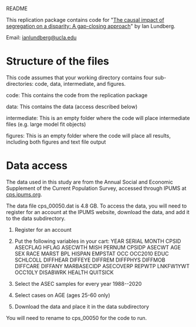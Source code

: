
README

This replication package contains code for "[The causal impact of segregation on a disparity: A gap-closing approach](https://osf.io/x9evk)" by Ian Lundberg.

Email: [ianlundberg@ucla.edu](mailto:ianlundberg@ucla.edu)

# Structure of the files

This code assumes that your working directory contains four sub-directories: code, data, intermediate, and figures.

code: This contains the code from the replication package

data: This contains the data (access described below)

intermediate: This is an empty folder where the code will place intermediate files (e.g. large model fit objects)

figures: This is an empty folder where the code will place all results, including both figures and text file output

# Data access

The data used in this study are from the Annual Social and Economic Supplement of the Current Population Survey, accessed through IPUMS at [cps.ipums.org](https://cps.ipums.org/cps/).

The data file cps_00050.dat is 4.8 GB. To access the data, you will need to register for an account at the IPUMS website, download the data, and add it to the data subdirectory. 

1. Register for an account
2. Put the following variables in your cart:
YEAR
SERIAL
MONTH
CPSID
ASECFLAG
HFLAG
ASECWTH
MISH
PERNUM
CPSIDP
ASECWT
AGE
SEX
RACE
MARST
BPL
HISPAN
EMPSTAT
OCC
OCC2010
EDUC
SCHLCOLL
DIFFHEAR
DIFFEYE
DIFFREM
DIFFPHYS
DIFFMOB
DIFFCARE
DIFFANY
MARBASECIDP
ASECOVERP
REPWTP
LNKFW1YWT
OCC10LY
DISABWRK
HEALTH
QUITSICK

3. Select the ASEC samples for every year 1988--2020
4. Select cases on AGE (ages 25-60 only)
5. Download the data and place it in the data subdirectory

You will need to rename to cps_00050 for the code to run.

